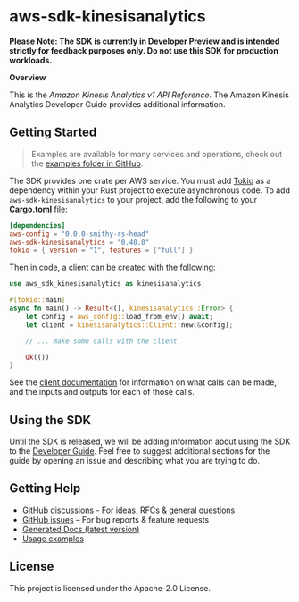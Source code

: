 # aws-sdk-kinesisanalytics

**Please Note: The SDK is currently in Developer Preview and is intended strictly for
feedback purposes only. Do not use this SDK for production workloads.**

__Overview__

This is the _Amazon Kinesis Analytics v1 API Reference_. The Amazon Kinesis Analytics Developer Guide provides additional information.

## Getting Started

> Examples are available for many services and operations, check out the
> [examples folder in GitHub](https://github.com/awslabs/aws-sdk-rust/tree/main/examples).

The SDK provides one crate per AWS service. You must add [Tokio](https://crates.io/crates/tokio)
as a dependency within your Rust project to execute asynchronous code. To add `aws-sdk-kinesisanalytics` to
your project, add the following to your **Cargo.toml** file:

```toml
[dependencies]
aws-config = "0.0.0-smithy-rs-head"
aws-sdk-kinesisanalytics = "0.40.0"
tokio = { version = "1", features = ["full"] }
```

Then in code, a client can be created with the following:

```rust
use aws_sdk_kinesisanalytics as kinesisanalytics;

#[tokio::main]
async fn main() -> Result<(), kinesisanalytics::Error> {
    let config = aws_config::load_from_env().await;
    let client = kinesisanalytics::Client::new(&config);

    // ... make some calls with the client

    Ok(())
}
```

See the [client documentation](https://docs.rs/aws-sdk-kinesisanalytics/latest/aws_sdk_kinesisanalytics/client/struct.Client.html)
for information on what calls can be made, and the inputs and outputs for each of those calls.

## Using the SDK

Until the SDK is released, we will be adding information about using the SDK to the
[Developer Guide](https://docs.aws.amazon.com/sdk-for-rust/latest/dg/welcome.html). Feel free to suggest
additional sections for the guide by opening an issue and describing what you are trying to do.

## Getting Help

* [GitHub discussions](https://github.com/awslabs/aws-sdk-rust/discussions) - For ideas, RFCs & general questions
* [GitHub issues](https://github.com/awslabs/aws-sdk-rust/issues/new/choose) – For bug reports & feature requests
* [Generated Docs (latest version)](https://awslabs.github.io/aws-sdk-rust/)
* [Usage examples](https://github.com/awslabs/aws-sdk-rust/tree/main/examples)

## License

This project is licensed under the Apache-2.0 License.

